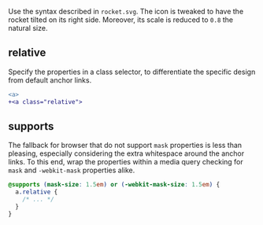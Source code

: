 Use the syntax described in `rocket.svg`. The icon is tweaked to have the rocket tilted on its right side. Moreover, its scale is reduced to `0.8` the natural size.

## relative

Specify the properties in a class selector, to differentiate the specific design from default anchor links.

```diff
<a>
+<a class="relative">
```

## supports

The fallback for browser that do not support `mask` properties is less than pleasing, especially considering the extra whitespace around the anchor links. To this end, wrap the properties within a media query checking for `mask` and `-webkit-mask` properties alike.

```css
@supports (mask-size: 1.5em) or (-webkit-mask-size: 1.5em) {
  a.relative {
    /* ... */
  }
}
```
